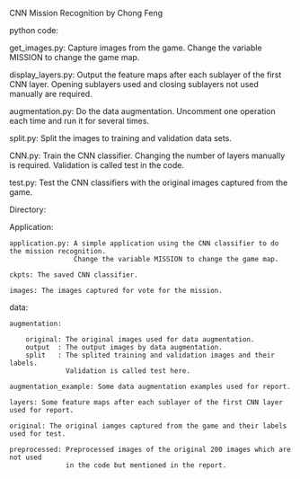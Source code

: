 CNN Mission Recognition by Chong Feng

python code:

get_images.py: Capture images from the game. Change the variable MISSION to change the game map.

display_layers.py: Output the feature maps after each sublayer of the first CNN layer. Opening sublayers used and closing                        sublayers not used manually are required.

augmentation.py: Do the data augmentation. Uncomment one operation each time and run it for several times.

split.py: Split the images to training and validation data sets.

CNN.py: Train the CNN classifier. Changing the number of layers manually is required. Validation is called test in the code.

test.py: Test the CNN classifiers with the original images captured from the game.

Directory:

Application:

	application.py: A simple application using the CNN classifier to do the mission recognition. 
	                Change the variable MISSION to change the game map.

	ckpts: The saved CNN classifier.

	images: The images captured for vote for the mission.

data:
	
	augmentation:

		original: The original images used for data augmentation.
		output  : The output images by data augmentation.
		split   : The splited training and validation images and their labels. 
		          Validation is called test here. 

	augmentation_example: Some data augmentation examples used for report.

	layers: Some feature maps after each sublayer of the first CNN layer used for report.

	original: The original iamges captured from the game and their labels used for test.

	preprocessed: Preprocessed images of the original 200 images which are not used 
	              in the code but mentioned in the report.
